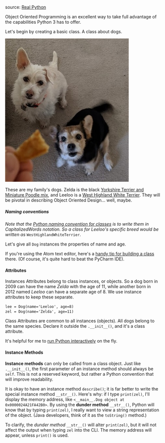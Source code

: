 source: [Real Python](https://realpython.com/python3-object-oriented-programming/)

Object Oriented Programming is an excellent way to take full advantage of the capabilities Python 3 has to offer.

Let's begin by creating a basic class. A class about dogs.

<img src="./img/dags_pancake.jpg" alt="dogs" width="400" title="Zelda and Leeloo like pancakes!" />

These are my family's dogs. Zelda is the black [Yorkshire Terrier and Miniature Poodle mix](https://dogtime.com/dog-breeds/yorkipoo), and Leeloo is a [West Highland White Terrier](https://en.wikipedia.org/wiki/West_Highland_White_Terrier). They will be pivotal in describing Object Oriented Design... well, maybe.

##### Naming conventions

*Note that the [Python naming convention for classes](https://www.python.org/dev/peps/pep-0008/#class-names) is to write them in CapitalizedWords notation. So a class for Leeloo's specific breed would be written as* `WestHighlandWhiteTerrier`.

Let's give all `Dog` instances the properties of name and age.

If you're using the Atom text editor, here's a [handy tip for building a class](https://github.com/mchez808/OOPython/blob/main/editors_and_interfaces.md) there. (Of course, it's quite hard to beat the PyCharm IDE).

#### Attributes

Instances Attributes belong to class instances, or objects. So a dog born in 2009 can have the name *Zelda* with the age of 11, while another born in 2012 named *Leeloo* can have a separate age of 8. We use instance attributes to keep these separate.

```Py
lee = Dog(name='Leeloo', age=8)
zel = Dog(name='Zelda', age=11)
```

Class Attributes are common to all instances (objects). All dogs belong to the same species. Declare it outside the `.__init__()`, and it's a class attribute.

It's helpful for me to [run Python interactively](https://github.com/mchez808/OOPython/blob/main/editors_and_interfaces.md) on the fly.

#### Instance Methods

**Instance methods** can only be called from a class object. Just like `.__init__()`, the first parameter of an instance method should always be `self`. This is not a reserved keyword, but rather a Python convention that will improve readability.

It is okay to have an instance method `describe()`; it is far better to write the special instance method `__str__()`. Here's why: if I type `print(zel)`, I'll display the memory address, like `<__main__.Dog object at 0x0000024A21FA42B0>`. By using the **dunder method** `__str__()`, Python will know that by typing `print(zel)`, I really want to view a string representation of the object. (Java developers, think of it as the `toString()` method.)

To clarify, the *dunder method* `__str__()` will alter `print(zel)`, but it will not affect the output when typing `zel` into the CLI. The memory address will appear, unless `print()` is used.
